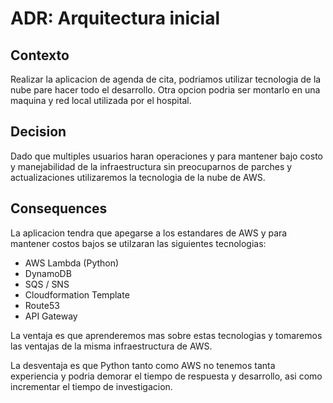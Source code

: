 # ADR: Arquitectura inicial

## Contexto
Realizar la aplicacion de agenda de cita, podriamos utilizar tecnologia de la nube pare hacer todo el desarrollo. Otra opcion podria ser montarlo en una maquina y red local utilizada por el hospital.

## Decision
Dado que multiples usuarios haran operaciones y para mantener bajo costo y manejabilidad de la infraestructura sin preocuparnos de parches y actualizaciones utilizaremos la tecnologia de la nube de AWS.

## Consequences
La aplicacion tendra que apegarse a los estandares de AWS y para mantener costos bajos se utilzaran las siguientes tecnologias:
* AWS Lambda (Python)
* DynamoDB
* SQS / SNS
* Cloudformation Template
* Route53
* API Gateway

La ventaja es que aprenderemos mas sobre estas tecnologias y tomaremos las ventajas de la misma infraestructura de AWS.

La desventaja es que Python tanto como AWS no tenemos tanta experiencia y podria demorar el tiempo de respuesta y desarrollo, asi como incrementar el tiempo de investigacion.
